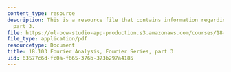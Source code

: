 ```yaml
---
content_type: resource
description: This is a resource file that contains information regarding fourier series
  part 3.
file: https://ol-ocw-studio-app-production.s3.amazonaws.com/courses/18-103-fourier-analysis-fall-2013/63577c6dfc0af665376b373b297a4185_MIT18_103F13_fseries3.pdf
file_type: application/pdf
resourcetype: Document
title: 18.103 Fourier Analysis, Fourier Series, part 3
uid: 63577c6d-fc0a-f665-376b-373b297a4185
---
```


